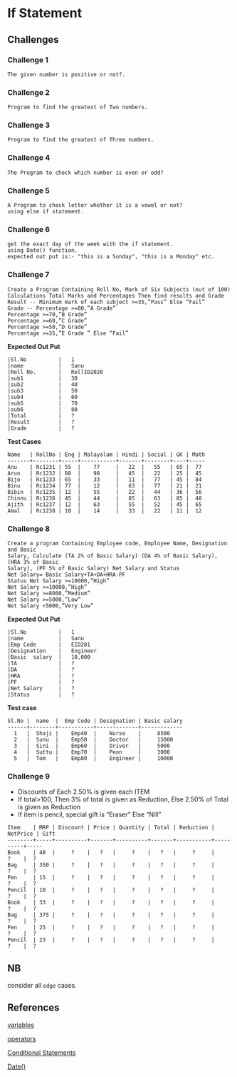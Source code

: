 # If Statement

## **Challenges**

### Challenge 1
```
The given number is positive or not?.
```
### Challenge 2
```
Program to find the greatest of Two numbers.
```
### Challenge 3
```
Program to find the greatest of Three numbers.
```
### Challenge 4
```
The Program to check which number is even or odd?
```
### Challenge 5
```
A Program to check letter whether it is a vowel or not? 
using else if statement.
```
### Challenge 6
```
get the exact day of the week with the if statement.
using Date() function.
expected out put is:- "this is a Sunday", "this is a Monday" etc.
```
### Challenge 7
```
Create a Program Containing Roll No, Mark of Six Subjects (out of 100) 
Calculations Total Marks and Percentages Then find results and Grade
Result -- Minimum mark of each subject >=35,”Pass” Else “Fail”
Grade -- Percentage >=80,”A Grade”
Percentage >=70,”B Grade”
Percentage >=60,”C Grade”
Percentage >=50,”D Grade”
Percentage >=35,”E Grade ” Else “Fail”
```
**Expected Out Put**
```
|Sl.No          |   1
|name           |   Sanu
|Roll No.       |   RollID2020
|sub1           |   30
|sub2           |   40
|sub3           |   50
|sub4           |   60
|sub5           |   70
|sub6           |   80
|Total          |   ?
|Result         |   ?
|Grade          |   ?
```
**Test Cases**
```
Name   | RollNo | Eng | Malayalam | Hindi | Social | GK | Math
-------+--------+-----+-----------+-------+--------+----+-----
Anu    | Rc1231 | 55  |    77     |   22  |   55   | 65 |  77 
Arun   | Rc1232 | 88  |    98     |   45  |   22   | 25 |  45 
Bijo   | Rc1233 | 65  |    33     |   11  |   77   | 45 |  84 
Binu   | Rc1234 | 77  |    12     |   63  |   77   | 21 |  21 
Bibin  | Rc1235 | 12  |    55     |   22  |   44   | 36 |  56 
Chinnu | Rc1236 | 45  |    44     |   85  |   63   | 85 |  48 
Ajith  | Rc1237 | 12  |    63     |   55  |   52   | 45 |  65 
Amal   | Rc1238 | 10  |    14     |   33  |   22   | 11 |  12 
```
### Challenge 8
```
Create a program Containing Employee code, Employee Name, Designation and Basic
Salary, Calculate (TA 2% of Basic Salary) (DA 4% of Basic Salary), (HRA 3% of Basic
Salary), (PF 5% of Basic Salary) Net Salary and Status
Net Salary= Basic Salary+TA+DA+HRA-PF
Status Net Salary >=10000,”High”
Net Salary >=10000,”High”
Net Salary >=8000,”Medium”
Net Salary >=5000,”Low”
Net Salary <5000,”Very Low”
```
**Expected Out Put**
```
|Sl.No          |   1
|name           |   Sanu
|Emp Code       |   EID201
|Designation    |   Engineer
|Basic  salary  |   10,000
|TA             |   ?
|DA             |   ?
|HRA            |   ?
|PF             |   ?
|Net Salary     |   ?
|Status         |   ?
```
**Test case**
```
Sl.No |  name  |  Emp Code | Designation | Basic salary
------+--------+-----------+-------------+-------------
  1   |  Shaji |    Emp40  |    Nurse    |     8500
  2   |  Sunu  |    Emp50  |    Doctor   |     15000
  3   |  Sini  |    Emp60  |    Driver   |     5000
  4   |  Suttu |    Emp70  |    Peon     |     3000
  5   |  Tom   |    Emp80  |    Engineer |     10000 
```
### Challenge 9
- Discounts of Each 2.50% is given each ITEM
- If total>100, Then 3% of total is given as Reduction, Else 2.50% of
Total is given as Reduction
- If item is pencil, special gift is “Eraser” Else “Nill”
```
Item    | MRP | Discount | Price | Quantity | Total | Reduction | NetPrice | Gift
--------+-----+----------+-------+----------+-------+-----------+----------+-----
Book    | 48  |     ?    |   ?   |     ?    |   ?   |     ?     |     ?    |  ? 
Bag     | 350 |     ?    |   ?   |     ?    |   ?   |     ?     |     ?    |  ? 
Pen     | 15  |     ?    |   ?   |     ?    |   ?   |     ?     |     ?    |  ? 
Pencil  | 10  |     ?    |   ?   |     ?    |   ?   |     ?     |     ?    |  ? 
Book    | 33  |     ?    |   ?   |     ?    |   ?   |     ?     |     ?    |  ? 
Bag     | 375 |     ?    |   ?   |     ?    |   ?   |     ?     |     ?    |  ? 
Pen     | 25  |     ?    |   ?   |     ?    |   ?   |     ?     |     ?    |  ? 
Pencil  | 23  |     ?    |   ?   |     ?    |   ?   |     ?     |     ?    |  ? 
```
## **NB**

consider all `edge` cases.

  

## **References**

[variables](https://developer.mozilla.org/en-US/docs/Learn/Getting_started_with_the_web/JavaScript_basics#variables)

[operators](https://developer.mozilla.org/en-US/docs/Learn/Getting_started_with_the_web/JavaScript_basics#operators)

[Conditional Statements](https://developer.mozilla.org/en-US/docs/Web/JavaScript/Guide/Control_flow_and_error_handling#conditional_statements)

[Date()](https://developer.mozilla.org/en-US/docs/Web/JavaScript/Reference/Global_Objects/Date/getDate)